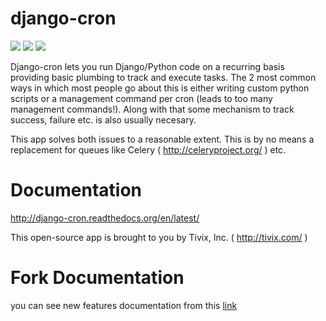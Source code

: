 
django-cron
===========

[<img src="https://travis-ci.org/QueraTeam/django-cron.png">](https://travis-ci.org/QueraTeam/django-cron)
[<img src="https://coveralls.io/repos/Tivix/django-cron/badge.png">](https://coveralls.io/r/Tivix/django-cron?branch=master)
[<img src="https://readthedocs.org/projects/django-cron/badge/?version=latest">](https://readthedocs.org/projects/django-cron/?badge=latest)

Django-cron lets you run Django/Python code on a recurring basis providing basic plumbing to track and execute tasks. The 2 most common ways in which most people go about this is either writing custom python scripts or a management command per cron (leads to too many management commands!). Along with that some mechanism to track success, failure etc. is also usually necesary.

This app solves both issues to a reasonable extent. This is by no means a replacement for queues like Celery ( http://celeryproject.org/ ) etc.


Documentation
=============
http://django-cron.readthedocs.org/en/latest/

This open-source app is brought to you by Tivix, Inc. ( http://tivix.com/ )


Fork Documentation
=====================
you can see new features documentation from this [link](FORK_README.md)
